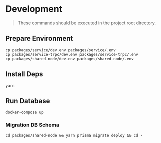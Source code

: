 # Development

> These commands should be executed in the project root directory.

## Prepare Environment

```
cp packages/service/dev.env packages/service/.env
cp packages/service-trpc/dev.env packages/service-trpc/.env
cp packages/shared-node/dev.env packages/shared-node/.env
```

## Install Deps

```
yarn
```

## Run Database

```
docker-compose up
```

### Migration DB Schema

```
cd packages/shared-node && yarn prisma migrate deploy && cd -
```

